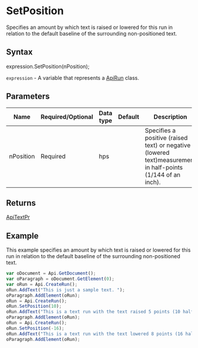 # SetPosition

Specifies an amount by which text is raised or lowered for this run in relation to the defaultbaseline of the surrounding non-positioned text.

## Syntax

expression.SetPosition(nPosition);

`expression` - A variable that represents a [ApiRun](../ApiRun.md) class.

## Parameters

| **Name** | **Required/Optional** | **Data type** | **Default** | **Description** |
| ------------- | ------------- | ------------- | ------------- | ------------- |
| nPosition | Required | hps |  | Specifies a positive (raised text) or negative (lowered text)measurement in half-points (1/144 of an inch). |

## Returns

[ApiTextPr](../../ApiTextPr/ApiTextPr.md)

## Example

This example specifies an amount by which text is raised or lowered for this run in relation to the default baseline of the surrounding non-positioned text.

```javascript
var oDocument = Api.GetDocument();
var oParagraph = oDocument.GetElement(0);
var oRun = Api.CreateRun();
oRun.AddText("This is just a sample text. ");
oParagraph.AddElement(oRun);
oRun = Api.CreateRun();
oRun.SetPosition(10);
oRun.AddText("This is a text run with the text raised 5 points (10 half-points).");
oParagraph.AddElement(oRun);
oRun = Api.CreateRun();
oRun.SetPosition(-16);
oRun.AddText("This is a text run with the text lowered 8 points (16 half-points).");
oParagraph.AddElement(oRun);
```

